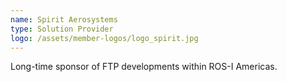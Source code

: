 ```yaml
---
name: Spirit Aerosystems
type: Solution Provider
logo: /assets/member-logos/logo_spirit.jpg
---
```

Long-time sponsor of FTP developments within ROS-I Americas.